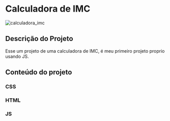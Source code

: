 # Calculadora de  IMC

![calculadora_imc](https://user-images.githubusercontent.com/106702919/218328684-12cb7238-7167-4ad6-b0c6-3141c2f7b92a.png)

 
 ##  Descrição do Projeto
 
 Esse um projeto de uma calculadora de IMC, é meu primeiro projeto proprio usando JS.
 
##  Conteúdo do projeto

### CSS
### HTML
### JS






